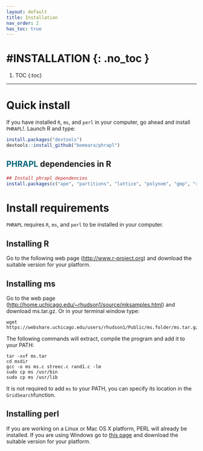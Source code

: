 ```yaml
---
layout: default
title: Installation
nav_order: 2
has_toc: true
---
```


#INSTALLATION
{: .no_toc }
=======


1. TOC
{:toc}
---

# Quick install
If you have installed `R`, `ms`, and `perl` in your computer, go ahead and install `PHRAPL`!. Launch R and type:

```r
install.packages("devtools")
devtools::install_github("bomeara/phrapl")
```

## **<font color='#006579'>PHRAPL</font>** dependencies in R

```r
## Install phrapl dependencies
install.packages(c("ape", "partitions", "lattice", "polynom", "gmp", "rgenoud","parallel", "optimx", "igraph", "numDeriv", "nloptr", "Matrix", "rgl", "RColorBrewer", "binom", "diagram", "P2C2M"))
```

# Install requirements
`PHRAPL` requires `R`, `ms`, and `perl` to be installed in your computer. 

## Installing R
Go to the following web page (http://www.r-project.org) and download the suitable version for your platform.

## Installing ms
Go to the web page (http://home.uchicago.edu/~rhudson1/source/mksamples.html) and download ms.tar.gz.
Or in your terminal window type: 

```
wget https://webshare.uchicago.edu/users/rhudson1/Public/ms.folder/ms.tar.gz
```

The following commands will extract, compile the program and add it to your PATH:
```
tar -xvf ms.tar
cd msdir
gcc -o ms ms.c streec.c rand1.c -lm
sudo cp ms /usr/bin
sudo cp ms /usr/lib
```
It is not required to add `ms` to your PATH, you can specify its location in the `GridSearch`function.


## Installing perl
If you are working on a Linux or Mac OS X platform, PERL will already be installed. If you are using Windows go to [this page](http://learn.perl.org/installing/windows.html) and download the suitable version for your platform.
